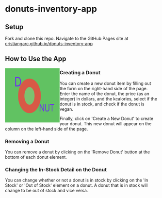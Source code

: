 # donuts-inventory-app
## Setup
Fork and clone this repo. Navigate to the GitHub Pages site at [cristiangarc.github.io/donuts-inventory-app](cristiangarc.github.io/donuts-inventory-app)

## How to Use the App
<img align="left" width="180" height="180" src="img/donuts-crud-green.png">

### Creating a Donut
You can create a new donut item by filling out the form on the right-hand side of the page. Enter the name of the donut, the price (as an integer) in dollars, and the kcalories, select if the donut is in stock, and check if the donut is vegan.

Finally, click on 'Create a New Donut' to create your donut. This new donut will appear on the column on the left-hand side of the page.

### Removing a Donut
You can remove a donut by clicking on the 'Remove Donut' button at the bottom of each donut element.

### Changing the In-Stock Detail on the Donut
You can change whether or not a donut is in stock by clicking on the 'In Stock' or 'Out of Stock' element on a donut. A donut that is in stock will change to be out of stock and vice versa.